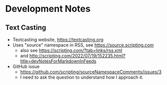 
# Development Notes

## Text Casting

- Textcasting website, <https://textcasting.org>
- Uses "source" namespace in RSS, see <https://source.scripting.com>
  - also see <https://scripting.com/?tab=links/rss.xml>
  - and <http://scripting.com/2022/07/19/152235.html?title=devNotesForMarkdownInFeeds>
- GitHub issue
  - <https://github.com/scripting/sourceNamespaceComments/issues/3>
  - I need to ask the question to understand how I approach it.
